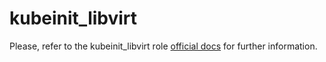 # kubeinit_libvirt

Please, refer to the kubeinit_libvirt role
[official docs](https://kubeinit.github.io/kubeinit/roles/role-kubeinit_libvirt.html)
for further information.